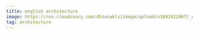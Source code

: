 ```yaml
---
title: english architecture
image: https://res.cloudinary.com/dhzucwklz/image/upload/v1692422467/_osb7940_r91gyg.jpg
tag: architecture
---
```

